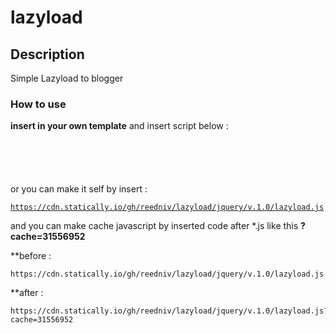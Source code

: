 # lazyload


## Description

Simple Lazyload to blogger

### How to use

**insert in your own template** and insert script below :
<pre><code>
<script type='text/javascript'>
/*! Lazyload */
var lazyload=!1;window.addEventListener("scroll",function(){(0!=document.documentElement.scrollTop&&!1===lazyload||0!=document.body.scrollTop&&!1===lazyload)&&(!function(){var e=document.createElement("script");e.type="text/javascript",e.async=!0,e.src="https://cdn.statically.io/gh/reedniv/lazyload/jquery/v.1.0/lazyload.js?cache=31556952";var a=document.getElementsByTagName("script")[0];a.parentNode.insertBefore(e,a)}(),lazyload=!0)},!0);
</script>
</code></pre>
or you can make it self by insert : <pre><code>https://cdn.statically.io/gh/reedniv/lazyload/jquery/v.1.0/lazyload.js</code></pre>
and you can make cache javascript by inserted code after *.js like this **?cache=31556952**

**before :
<pre><code>https://cdn.statically.io/gh/reedniv/lazyload/jquery/v.1.0/lazyload.js</code></pre>
**after :
<pre><code>https://cdn.statically.io/gh/reedniv/lazyload/jquery/v.1.0/lazyload.js?cache=31556952</code></pre>
